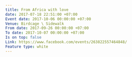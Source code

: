 ```yaml
---
title: From Africa with love
date: 2017-07-18 22:51:00 +07:00
Event date: 2017-10-06 00:00:00 +07:00
Venue: Birdcage \ Sidewalk
From date: 2017-09-26 00:00:00 +07:00
To date: 2017-10-07 00:00:00 +07:00
Is on top: false
Link: https://www.facebook.com/events/263822557464848/
Feature type: white
---
```


